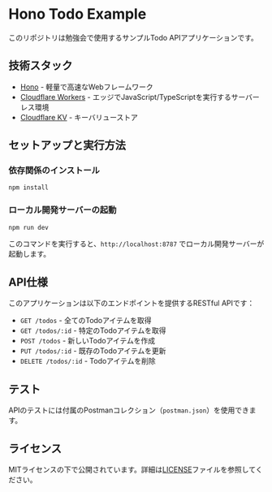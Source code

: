 # Hono Todo Example

このリポジトリは勉強会で使用するサンプルTodo APIアプリケーションです。

## 技術スタック

- [Hono](https://hono.dev/) - 軽量で高速なWebフレームワーク
- [Cloudflare Workers](https://workers.cloudflare.com/) - エッジでJavaScript/TypeScriptを実行するサーバーレス環境
- [Cloudflare KV](https://developers.cloudflare.com/kv/) - キーバリューストア

## セットアップと実行方法

### 依存関係のインストール

```bash
npm install
```

### ローカル開発サーバーの起動

```bash
npm run dev
```

このコマンドを実行すると、`http://localhost:8787` でローカル開発サーバーが起動します。

## API仕様

このアプリケーションは以下のエンドポイントを提供するRESTful APIです：

- `GET /todos` - 全てのTodoアイテムを取得
- `GET /todos/:id` - 特定のTodoアイテムを取得
- `POST /todos` - 新しいTodoアイテムを作成
- `PUT /todos/:id` - 既存のTodoアイテムを更新
- `DELETE /todos/:id` - Todoアイテムを削除

## テスト

APIのテストには付属のPostmanコレクション（`postman.json`）を使用できます。

## ライセンス

MITライセンスの下で公開されています。詳細は[LICENSE](LICENSE)ファイルを参照してください。
